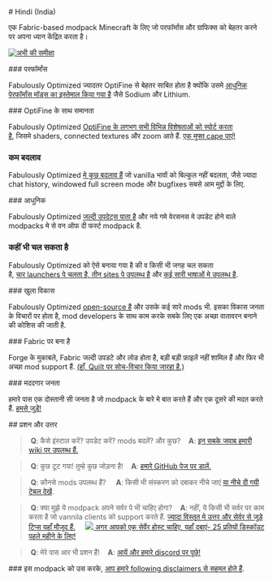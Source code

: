 # Hindi (India) 
  
 एक Fabric-based modpack Minecraft के लिए जो परफॉर्मांस और ग्राफिक्स को बेहतर करने पर अपना ध्यान केंद्रित करता है। 
  
 [![अभी की समीक्षा](https://img.youtube.com/vi/bb8G9X5Q_4I/maxresdefault.jpg)](https://www.youtube.com/watch?v=bb8G9X5Q_4I) 
  
 ### परफॉर्मांस
  
 Fabulously Optimized ज्यादतर OptiFine से बेहतर साबित होता है क्योंकि उसमे [आधुनिक पेरफॉर्मांस मॉड्स का इस्तेमाल किया गया है][1] जैसे Sodium और Lithium. 
  
 ### OptiFine के साथ समानता 
  
 Fabulously Optimized [OptiFine के लगभग सभी विभिन्न विशेषताओं को स्पोर्ट करता है][2], जिसमे shaders, connected textures और zoom आते हैं. [एक मुफ्त cape पाएं!][3] 
  
 ### कम बदलाव 
  
 Fabulously Optimized [मे कुछ बदलाव हैं][4] जो vanilla भावों को बिल्कुल नहीं बदलता, जैसे ज्यादा chat history, windowed full screen mode और bugfixes सबसे आम मुद्दों के लिए. 
  
 ### आधुनिक
  
 Fabulously Optimized [जल्दी उपदेट्स पाता है][5] और नये गमे वेरसनस मे उपडेट होने वाले modpacks मे से वन ऑफ दी फर्स्ट modpack है. 
  
 ### कहीं भी चल सकता है
  
 Fabulously Optimized को ऐसे बनाया गया है की व किसी भी जगह चल सकता है, [चार launchers पे चलता है, तीन sites पे उपलब्ध है][6] और [कई सारी भाषाओं मे उपलब्ध है][7]. 
  
 ### खुला विकास
 
 Fabulously Optimized [open-source है][8] और उसके कई सारे mods भी. इसका विकास जनता के विचारों पर होता है, mod developers के साथ काम करके सबके लिए एक अच्छा वातावरन बनाने की कोशिस की जाती है. 
  
 ### Fabric पर बना है
  
 Forge के मुकाबले, Fabric जल्दी उपडटे और लोड होता है, बड़ी बड़ी फ़ाइलें नहीं शामिल हैं और फिर भी अच्छा mod support हैं. [(हाँ, Quilt पर सोच-विचार किया जारहा है.)][9] 
  
 ### मददगार जनता
  
 हमारे पास एक दोस्तानी सी जनता है जो modpack के बारे मे बात करते हैं और एक दूसरे की मदत करते हैं. [हमसे जुड़ें!][10] 
  
 ## प्रशन और उत्तर
  
 > **Q**: कैसे इंस्टाल करें? उपडेट करें? mods बदलें? और कुछ? 
 >  
 > **A**: [इन सबके जवाब हमारी wiki पर उपलब्ध हैं.][11] 
  
  
 > **Q**: कुछ टूट गया! तुम्हे कुछ जोड़ना है! 
 >  
 > **A**: [हमारे GitHub पेज पर डालें.][8] 
  
  
 > **Q**: कौनसे mods उपलब्ध हैं?  
 >  
 > **A**: किसी भी संस्करण को दबाकर नीचे जाएं [या नीचे दी गयी टेबल देखें][12]. 
  
  
 > **Q**: क्या मुझे ये modpack अपने सर्वर पे भी चाहिए होगा? 
 >  
 > **A**: नहीं, ये किसी भी सर्वर पर काम करता है जो vannila clients को support करते हैं. [ज्यादा विस्तृत मे उत्तर और सेर्वर से जुड़े टिप्स यहाँ मौजूद हैं.][13]  
 >  
 > [![](https://i.ibb.co/gr9mSxW/image.png) अगर आपको एक सेर्वेर होस्ट चाहिए, यहाँ दबाएं- 25 प्रतियों डिस्कॉउट पहले महीने के लिए!][14] 
  
  
 > **Q**: मेरे पास आर भी प्रशन हैं! 
 >  
 > **A**: [आयें और हमारे discord पर पूछे!][10] 
  
 ### इस modpack को उस करके, [आप हमारे following disclaimers से सहमत होते हैं][15]. 
  
 [1]: https://github.com/Fabulously-Optimized/fabulously-optimized/blob/main/INCLUDED-MODS.md#smooth
 [2]: https://fabulously-optimized.gitbook.io/modpack/readme/give-up-optifine
 [3]: https://fabulously-optimized.gitbook.io/modpack/readme/free-cape
 [4]: https://github.com/Fabulously-Optimized/fabulously-optimized/blob/main/INCLUDED-MODS.md#functional
 [5]: https://github.com/Fabulously-Optimized/fabulously-optimized/blob/main/CHANGELOG.md
 [6]: https://github.com/Fabulously-Optimized/fabulously-optimized#downloads
 [7]: https://fabulously-optimized.gitbook.io/modpack/readme/language-support
 [8]: https://github.com/Fabulously-Optimized/fabulously-optimized
 [9]: https://github.com/Fabulously-Optimized/fabulously-optimized/issues/257
 [10]: https://discord.gg/yxaXtaQqdB
 [11]: https://fabulously-optimized.gitbook.io/modpack/
 [12]: https://github.com/Fabulously-Optimized/fabulously-optimized/blob/main/INCLUDED-MODS.md
 [13]: https://fabulously-optimized.gitbook.io/modpack/readme/server-setup
 [14]: https://www.bisecthosting.com/clients/aff.php?aff=2604
 [15]: https://github.com/Fabulously-Optimized/fabulously-optimized#disclaimers
